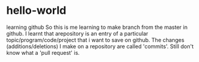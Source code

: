 # hello-world
learning github
So this is me learning to make branch from the master in github. I learnt that arepository is an entry of a particular topic/program/code/project that i want to save on github. The changes (additions/deletions) I make on a repository are called 'commits'. Still don't know what a 'pull request' is.
